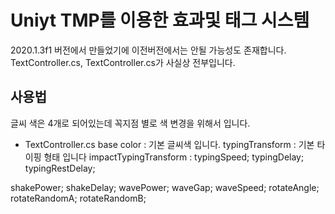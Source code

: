 # Uniyt TMP를 이용한 효과및 태그 시스템
2020.1.3f1 버전에서 만들었기에 이전버전에서는 안될 가능성도 존재합니다.
TextController.cs, TextController.cs가 사실상 전부입니다.

## 사용법
글씨 색은 4개로 되어있는데 꼭지점 별로 색 변경을 위해서 입니다.

* TextController.cs
base color : 기본 글씨색 입니다.
typingTransform : 기본 타이핑 형태 입니다
impactTypingTransform : 
typingSpeed;
typingDelay;
typingRestDelay;

shakePower;
shakeDelay;
wavePower;
waveGap;
waveSpeed;
rotateAngle;
rotateRandomA;
rotateRandomB;
